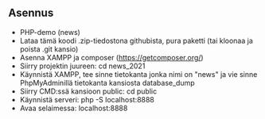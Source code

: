 ## Asennus

- PHP-demo (news)
- Lataa tämä koodi .zip-tiedostona githubista, pura paketti  (tai kloonaa ja poista .git kansio)
- Asenna XAMPP ja composer (https://getcomposer.org/)
- Siirry projektin juureen: cd news_2021 
- Käynnistä XAMPP, tee sinne tietokanta jonka nimi on "news" ja vie sinne PhpMyAdminillä tietokanta kansiosta database_dump
- Siirry CMD:ssä kansioon public: cd public
- Käynnistä serveri: php -S localhost:8888
- Avaa selaimessa: localhost:8888
